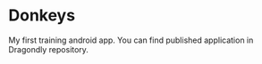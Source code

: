 # Donkeys
My first training android app. You can find published application in Dragondly repository.
